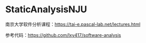 # StaticAnalysisNJU
南京大学软件分析课程：https://tai-e.pascal-lab.net/lectures.html

参考代码：https://github.com/lxy417/software-analysis
